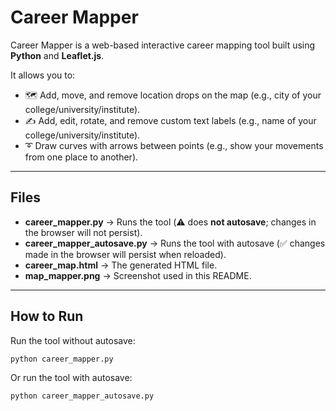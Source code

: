 # Career Mapper

Career Mapper is a web-based interactive career mapping tool built using **Python** and **Leaflet.js**.

It allows you to:
- 🗺️ Add, move, and remove location drops on the map (e.g., city of your college/university/institute).
- ✍️ Add, edit, rotate, and remove custom text labels (e.g., name of your college/university/institute).
- ➰ Draw curves with arrows between points (e.g., show your movements from one place to another).

---

## Files

- **career_mapper.py** → Runs the tool (⚠️ does **not autosave**; changes in the browser will not persist).
- **career_mapper_autosave.py** → Runs the tool with autosave (✅ changes made in the browser will persist when reloaded).
- **career_map.html** → The generated HTML file.
- **map_mapper.png** → Screenshot used in this README.

---

## How to Run

Run the tool without autosave:

```bash
python career_mapper.py
```

Or run the tool with autosave:

```bash
python career_mapper_autosave.py
```
